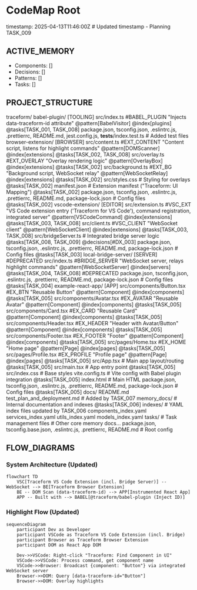 # CodeMap Root
timestamp: 2025-04-13T11:46:00Z # Updated timestamp - Planning TASK_009

## ACTIVE_MEMORY
- Components: []
- Decisions: []
- Patterns: []
- Tasks: []

## PROJECT_STRUCTURE
traceform/
  babel-plugin/ [TOOLING]
    src/index.ts #BABEL_PLUGIN "Injects data-traceform-id attribute" @pattern[BabelVisitor] @index[plugins] @tasks[TASK_001, TASK_008]
    package.json, tsconfig.json, .eslintrc.js, .prettierrc, README.md, jest.config.js, __tests__/index.test.ts # Added test files
  browser-extension/ [BROWSER]
    src/content.ts #EXT_CONTENT "Content script, listens for highlight commands" @pattern[DOMScanner] @index[extensions] @tasks[TASK_002, TASK_008]
    src/overlay.ts #EXT_OVERLAY "Overlay rendering logic" @pattern[OverlayBox] @index[extensions] @tasks[TASK_002]
    src/background.ts #EXT_BG "Background script, WebSocket relay" @pattern[WebSocketRelay] @index[extensions] @tasks[TASK_002]
    src/styles.css # Styling for overlays @tasks[TASK_002]
    manifest.json # Extension manifest ("Traceform: UI Mapping") @tasks[TASK_002]
    package.json, tsconfig.json, .eslintrc.js, .prettierrc, README.md, package-lock.json # Config files @tasks[TASK_002]
  vscode-extension/ [EDITOR]
    src/extension.ts #VSC_EXT "VS Code extension entry ('Traceform for VS Code'), command registration, integrated server" @pattern[VSCodeCommand] @index[extensions] @tasks[TASK_003, TASK_008]
    src/client.ts #VSC_CLIENT "WebSocket client" @pattern[WebSocketClient] @index[extensions] @tasks[TASK_003, TASK_008]
    src/bridgeServer.ts # Integrated bridge server logic @tasks[TASK_008, TASK_009] @decisions[#DX_003]
    package.json, tsconfig.json, .eslintrc.js, .prettierrc, README.md, package-lock.json # Config files @tasks[TASK_003]
  local-bridge-server/ [SERVER] #DEPRECATED
    src/index.ts #BRIDGE_SERVER "WebSocket server, relays highlight commands" @pattern[WebSocketServer] @index[servers] @tasks[TASK_004, TASK_008] #DEPRECATED
    package.json, tsconfig.json, .eslintrc.js, .prettierrc, README.md, package-lock.json # Config files @tasks[TASK_004]
  example-react-app/ [APP]
    src/components/Button.tsx #EX_BTN "Reusable Button" @pattern[Component] @index[components] @tasks[TASK_005]
    src/components/Avatar.tsx #EX_AVATAR "Reusable Avatar" @pattern[Component] @index[components] @tasks[TASK_005]
    src/components/Card.tsx #EX_CARD "Reusable Card" @pattern[Component] @index[components] @tasks[TASK_005]
    src/components/Header.tsx #EX_HEADER "Header with Avatar/Button" @pattern[Component] @index[components] @tasks[TASK_005]
    src/components/Footer.tsx #EX_FOOTER "Footer" @pattern[Component] @index[components] @tasks[TASK_005]
    src/pages/Home.tsx #EX_HOME "Home page" @pattern[Page] @index[pages] @tasks[TASK_005]
    src/pages/Profile.tsx #EX_PROFILE "Profile page" @pattern[Page] @index[pages] @tasks[TASK_005]
    src/App.tsx # Main app layout/routing @tasks[TASK_005]
    src/main.tsx # App entry point @tasks[TASK_005]
    src/index.css # Base styles
    vite.config.ts # Vite config with Babel plugin integration @tasks[TASK_005]
    index.html # Main HTML
    package.json, tsconfig.json, .eslintrc.js, .prettierrc, README.md, package-lock.json # Config files @tasks[TASK_005]
  docs/
    README.md
    test_plan_and_deployment.md # Added by TASK_007
  memory_docs/ # Internal documentation and indexes @tasks[TASK_006]
    indexes/ # YAML index files updated by TASK_006
      components_index.yaml
      services_index.yaml
      utils_index.yaml
      models_index.yaml
    tasks/ # Task management files
    # Other core memory docs...
  package.json, tsconfig.base.json, .eslintrc.js, .prettierrc, README.md # Root config

## FLOW_DIAGRAMS

### System Architecture (Updated)
```mermaid
flowchart TD
    VSC[Traceform VS Code Extension (incl. Bridge Server)] -- WebSocket --> BE[Traceform Browser Extension]
    BE -- DOM Scan (data-traceform-id) --> APP[Instrumented React App]
    APP -- Built with --> BABEL[@traceform/babel-plugin (Inject ID)]
```

### Highlight Flow (Updated)
```mermaid
sequenceDiagram
    participant Dev as Developer
    participant VSCode as Traceform VS Code Extension (incl. Bridge)
    participant Browser as Traceform Browser Extension
    participant DOM as React App DOM

    Dev->>VSCode: Right-click "Traceform: Find Component in UI"
    VSCode->>VSCode: Process command, get component name
    VSCode->>Browser: Broadcast {component: "Button"} via integrated WebSocket server
    Browser->>DOM: Query [data-traceform-id="Button"]
    Browser->>DOM: Overlay highlights
